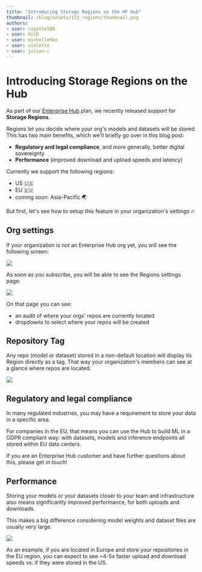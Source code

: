 ```yaml
---
title: "Introducing Storage Regions on the HF Hub"
thumbnail: /blog/assets/172_regions/thumbnail.png
authors:
- user: coyotte508
- user: XciD
- user: michellehbn
- user: violette
- user: julien-c
---
```


# Introducing Storage Regions on the Hub

As part of our [Enterprise Hub](https://huggingface.co/enterprise) plan, we recently released support for **Storage Regions**.

Regions let you decide where your org's models and datasets will be stored. This has two main benefits, which we'll briefly go over in this blog post:
- **Regulatory and legal compliance**, and more generally, better digital sovereignty
- **Performance** (improved download and upload speeds and latency)

Currently we support the following regions:
- US 🇺🇸
- EU 🇪🇺
- coming soon: Asia-Pacific 🌏


But first, let's see how to setup this feature in your organization's settings 🔥

## Org settings

If your organization is not an Enterprise Hub org yet, you will see the following screen:

![](https://huggingface.co/datasets/huggingface/documentation-images/resolve/main/hub/storage-regions/no-feature.png)

As soon as you subscribe, you will be able to see the Regions settings page:

![](https://huggingface.co/datasets/huggingface/documentation-images/resolve/main/hub/storage-regions/feature-annotated.png)

On that page you can see:
- an audit of where your orgs' repos are currently located
- dropdowns to select where your repos will be created

## Repository Tag

Any repo (model or dataset) stored in a non-default location will display its Region directly as a tag. That way your organization's members can see at a glance where repos are located.

![](https://huggingface.co/datasets/huggingface/documentation-images/resolve/main/hub/storage-regions/tag-on-repo.png)


## Regulatory and legal compliance

In many regulated industries, you may have a requirement to store your data in a specific area.

For companies in the EU, that means you can use the Hub to build ML in a GDPR compliant way: with datasets, models and inference endpoints all stored within EU data centers.

If you are an Enterprise Hub customer and have further questions about this, please get in touch!

## Performance

Storing your models or your datasets closer to your team and infrastructure also means significantly improved performance, for both uploads and downloads.

This makes a big difference considering model weights and dataset files are usually very large.

![](https://huggingface.co/datasets/huggingface/documentation-images/resolve/main/hub/storage-regions/upload-speed.png)

As an example, if you are located in Europe and store your repositories in the EU region, you can expect to see ~4-5x faster upload and download speeds vs. if they were stored in the US.
